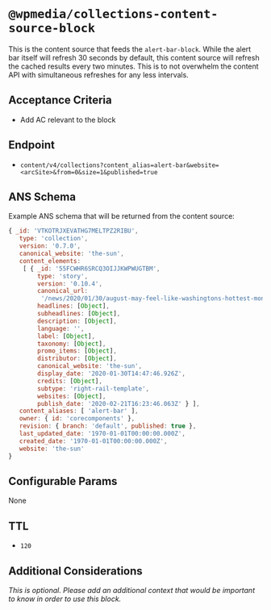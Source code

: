 # `@wpmedia/collections-content-source-block`

This is the content source that feeds the `alert-bar-block`. While the alert bar itself will refresh 30 seconds by default, this content source will refresh the cached results every two minutes. This is to not overwhelm the content API with simultaneous refreshes for any less intervals.

## Acceptance Criteria

- Add AC relevant to the block

## Endpoint

- `content/v4/collections?content_alias=alert-bar&website=<arcSite>&from=0&size=1&published=true`

## ANS Schema

Example ANS schema that will be returned from the content source:

```js
{ _id: 'VTKOTRJXEVATHG7MELTPZ2RIBU',
   type: 'collection',
   version: '0.7.0',
   canonical_website: 'the-sun',
   content_elements:
    [ { _id: '55FCWHR6SRCQ3OIJJKWPWUGTBM',
        type: 'story',
        version: '0.10.4',
        canonical_url:
         '/news/2020/01/30/august-may-feel-like-washingtons-hottest-month-but-its-not/',
        headlines: [Object],
        subheadlines: [Object],
        description: [Object],
        language: '',
        label: [Object],
        taxonomy: [Object],
        promo_items: [Object],
        distributor: [Object],
        canonical_website: 'the-sun',
        display_date: '2020-01-30T14:47:46.926Z',
        credits: [Object],
        subtype: 'right-rail-template',
        websites: [Object],
        publish_date: '2020-02-21T16:23:46.063Z' } ],
   content_aliases: [ 'alert-bar' ],
   owner: { id: 'corecomponents' },
   revision: { branch: 'default', published: true },
   last_updated_date: '1970-01-01T00:00:00.000Z',
   created_date: '1970-01-01T00:00:00.000Z',
   website: 'the-sun'
}
```

## Configurable Params

None

## TTL

- `120`

## Additional Considerations

_This is optional. Please add an additional context that would be important to know in order to use this block._
